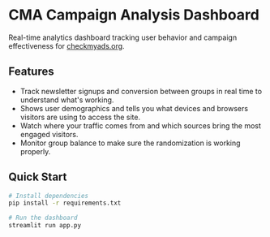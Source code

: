 # CMA Campaign Analysis Dashboard

Real-time analytics dashboard tracking user behavior and campaign effectiveness for [checkmyads.org](https://checkmyads.org).

## Features

- Track newsletter signups and conversion between groups in real time to understand what's working.
- Shows user demographics and tells you what devices and browsers visitors are using to access the site.
- Watch where your traffic comes from and which sources bring the most engaged visitors.
- Monitor group balance to make sure the randomization is working properly.

## Quick Start

```bash
# Install dependencies
pip install -r requirements.txt

# Run the dashboard
streamlit run app.py
